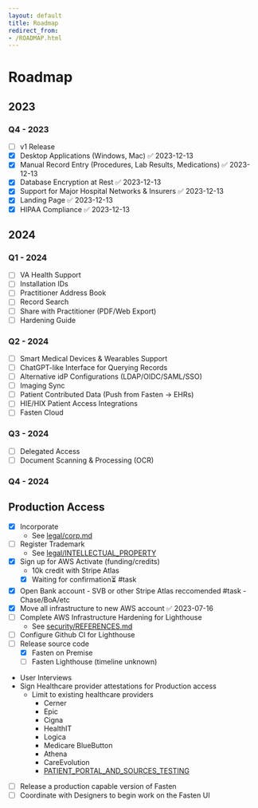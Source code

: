 ```yaml
---
layout: default
title: Roadmap
redirect_from:
- /ROADMAP.html
---
```


# Roadmap


## 2023
### Q4 - 2023

- [ ] v1 Release 
- [x] Desktop Applications (Windows, Mac) ✅ 2023-12-13
- [x] Manual Record Entry (Procedures, Lab Results, Medications) ✅ 2023-12-13
- [x] Database Encryption at Rest ✅ 2023-12-13
- [x] Support for Major Hospital Networks & Insurers ✅ 2023-12-13
- [x] Landing Page ✅ 2023-12-13
- [x] HIPAA Compliance ✅ 2023-12-13

## 2024

### Q1 - 2024

- [ ] VA Health Support
- [ ] Installation IDs
- [ ] Practitioner Address Book
- [ ] Record Search
- [ ] Share with Practitioner (PDF/Web Export)
- [ ] Hardening Guide

### Q2 - 2024

- [ ] Smart Medical Devices & Wearables Support
- [ ] ChatGPT-like Interface for Querying Records
- [ ] Alternative idP Configurations (LDAP/OIDC/SAML/SSO)
- [ ] Imaging Sync
- [ ] Patient Contributed Data (Push from Fasten -> EHRs)
- [ ] HIE/HIX Patient Access Integrations
- [ ] Fasten Cloud

### Q3 - 2024

- [ ] Delegated Access
- [ ] Document Scanning & Processing (OCR)

### Q4 - 2024

## Production Access

- [x] Incorporate 
	- See [legal/corp.md](./legal/corp.html)
- [ ] Register Trademark
	- See [legal/INTELLECTUAL_PROPERTY](./legal/intellectual_property.html)
- [x] Sign up for AWS Activate (funding/credits)
	- 10k credit with Stripe Atlas
	- [x] Waiting for confirmation⏳  #task
- [x] Open Bank account
		- SVB or other Stripe Atlas reccomended #task
		- Chase/BoA/etc
- [x] Move all infrastructure to new AWS account ✅ 2023-07-16
- [ ] Complete AWS Infrastructure Hardening for Lighthouse
	- See [security/REFERENCES.md](security/references.html)
- [ ] Configure Github CI for Lighthouse
- [ ] Release source code
	- [x] Fasten on Premise
	- [ ] Fasten Lighthouse (timeline unknown)
- User Interviews
- Sign Healthcare provider attestations for Production access
	- Limit to existing healthcare providers
		- Cerner
		- Epic
		- Cigna
		- HealthIT
		- Logica
		- Medicare BlueButton
		- Athena
		- CareEvolution
		- [PATIENT_PORTAL_AND_SOURCES_TESTING](providers/PATIENT_PORTAL_AND_SOURCES_TESTING.md)
- [ ] Release a production capable version of Fasten
- [ ] Coordinate with Designers to begin work on the Fasten UI

